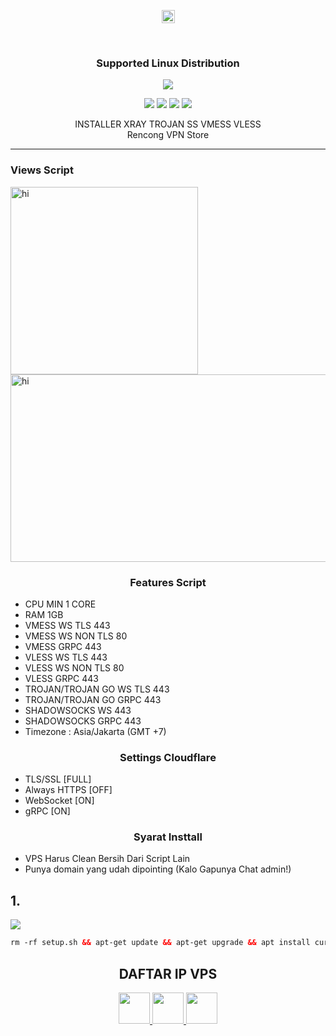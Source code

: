 <p align="center">
<img height=21 src="https://komarev.com/ghpvc/?username=firdaus-rx">
</p>
</br>
  <h3 align="center">Supported Linux Distribution</h3>
 </p> 
<p align="center"><img src="https://d33wubrfki0l68.cloudfront.net/5911c43be3b1da526ed609e9c55783d9d0f6b066/9858b/assets/img/debian-ubuntu-hover.png"></p> 
<p align="center"><img src="https://img.shields.io/static/v1?style=for-the-badge&logo=debian&label=Debian%209&message=Stretch&color=purple"> <img src="https://img.shields.io/static/v1?style=for-the-badge&logo=debian&label=Debian%2010&message=Buster&color=purple">  <img src="https://img.shields.io/static/v1?style=for-the-badge&logo=ubuntu&label=Ubuntu%2018&message=Lts&color=red"> <img src="https://img.shields.io/static/v1?style=for-the-badge&logo=ubuntu&label=Ubuntu%2020&message=Lts&color=red">
</p>


<!DOCTYPE html>
<html>

  <head>
    <meta charset='utf-8' />
    <meta http-equiv="X-UA-Compatible" content="chrome=1" />
    <meta name="description" content="Home Page : My Github Web" />
  </head>

  <body>
   <p align="center">
    INSTALLER XRAY TROJAN SS VMESS VLESS<br>
    Rencong VPN Store<br>
      </p><hr><p align="center">
   <h3>Views Script</h3>

  <img src="https://github.com/firdaus-rx/xray/raw/main/img/.png" width="300" height="300" alt="hi" class="inline"/><br />
  <img src="https://github.com/firdaus-rx/xray/raw/main/img/.png" width="600" height="300" alt="hi" class="inline"/><br />
    </p>
  </body>
</html>

<h3 align="center">Features Script</h3>

- CPU MIN 1 CORE
- RAM 1GB
- VMESS WS TLS 443
- VMESS WS NON TLS 80
- VMESS GRPC 443
- VLESS WS TLS 443
- VLESS WS NON TLS 80
- VLESS GRPC 443
- TROJAN/TROJAN GO WS TLS 443
- TROJAN/TROJAN GO GRPC 443
- SHADOWSOCKS WS 443
- SHADOWSOCKS GRPC 443
- Timezone : Asia/Jakarta (GMT +7)
 

<h3 align="center">Settings Cloudflare</h3>

- TLS/SSL      [FULL]
- Always HTTPS [OFF]
- WebSocket    [ON]
- gRPC         [ON]


<h3 align="center">Syarat Insttall</h3>

- VPS Harus Clean Bersih Dari Script Lain
- Punya domain yang udah dipointing (Kalo Gapunya Chat admin!)

## 1.

  <img src="https://img.shields.io/badge/Install_Layanan_Xray%20-green">

```html
rm -rf setup.sh && apt-get update && apt-get upgrade && apt install curl && apt install screen && wget -q https://raw.githubusercontent.com/firdaus-rx/xray/main/setup.sh && chmod +x setup.sh && screen -S Xray ./setup.sh
```

<div height='45' align="center">
<h2>DAFTAR IP VPS </h2>
</div>

<div height='45' align="center">
<a href="https://github.com/firdaus-rx"> <img src="https://cdn.jsdelivr.net/npm/simple-icons@3.0.1/icons/github.svg" height='50'> </a>
<a href="https://facebook.com/firdaus2212"> <img src="https://cdn.jsdelivr.net/npm/simple-icons@3.0.1/icons/facebook.svg" height='50'> </a>
<a href="https://t.me/firdaus_rx"> <img src="https://cdn.jsdelivr.net/npm/simple-icons@3.0.1/icons/telegram.svg" height='50'> </a>
</div>
